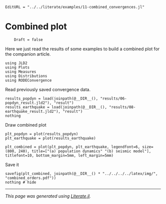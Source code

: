 ```@meta
EditURL = "../../literate/examples/11-combined_convergences.jl"
```

# Combined plot

```@meta
    Draft = false
```

Here we just read the results of some examples to build a combined plot for the companion article.

````@example 11-combined_convergences
using JLD2
using Plots
using Measures
using Distributions
using RODEConvergence
````

Read previously saved convergence data.

````@example 11-combined_convergences
results_popdyn = load(joinpath(@__DIR__(), "results/06-popdyn_result.jld2"), "result")
results_earthquake = load(joinpath(@__DIR__(), "results/08-earthquake_result.jld2"), "result")
nothing
````

Draw combined plot

````@example 11-combined_convergences
plt_popdyn = plot(results_popdyn)
plt_earthquake = plot(results_earthquake)

plt_combined = plot(plt_popdyn, plt_earthquake, legendfont=6, size=(800, 240), title=["(a) population dynamics" "(b) seismic model"], titlefont=10, bottom_margin=5mm, left_margin=5mm)
````

Save it

````@example 11-combined_convergences
savefig(plt_combined, joinpath(@__DIR__() * "../../../../latex/img/", "combined_orders.pdf"))
nothing # hide
````

---

*This page was generated using [Literate.jl](https://github.com/fredrikekre/Literate.jl).*

